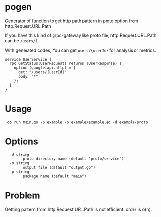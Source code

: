 # pogen
Generator of function to get http path pattern in proto option from http.Request.URL.Path

If you have this kind of grpc-gateway like proto file, 
http.Request.URL.Path can be ```/users/1```.

With generated codes, You can get ```users/{userId}``` for analysis or metrics.
```
service UserService {
  rpc GetStatus(UserRequest) returns (UserResponse) {
    option (google.api.http) = {
      get: "/users/{userId}"
      body: "*"
    };
  }
}
```

# Usage
``` go run main.go -p example -o example/example.go -d example/proto```

# Options
```
  -d string
        proto directory name (default "proto/service")
  -o string
        output file (default "output.go")
  -p string
        package name (default "main")
```

# Problem
Getting pattern from http.Request.URL.Path is not efficient. order is o(n).